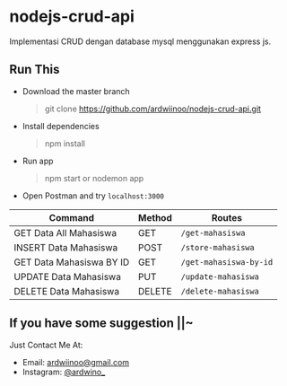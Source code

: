 # nodejs-crud-api

Implementasi CRUD dengan database mysql menggunakan express js.

## Run This

- Download the master branch

  > git clone https://github.com/ardwiinoo/nodejs-crud-api.git

- Install dependencies

  > npm install

- Run app

  > npm start
  > or
  > nodemon app

- Open Postman and try `localhost:3000`

| Command                  | Method | Routes                 |
| ------------------------ | ------ | ---------------------- |
| GET Data All Mahasiswa   | GET    | `/get-mahasiswa`       |
| INSERT Data Mahasiswa    | POST   | `/store-mahasiswa`     |
| GET Data Mahasiswa BY ID | GET    | `/get-mahasiswa-by-id` |
| UPDATE Data Mahasiswa    | PUT    | `/update-mahasiswa`    |
| DELETE Data Mahasiswa    | DELETE | `/delete-mahasiswa`    |

## If you have some suggestion ||~

Just Contact Me At:

- Email: [ardwiinoo@gmail.com](mailto:ardwiinoo@gmail.com)
- Instagram: [@ardwino\_](https://www.instagram.com/ardwino_/)
